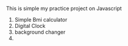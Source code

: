 This is simple my practice project on Javascript 
1. Simple Bmi calculator
2. Digital Clock
3. background changer
4. 
